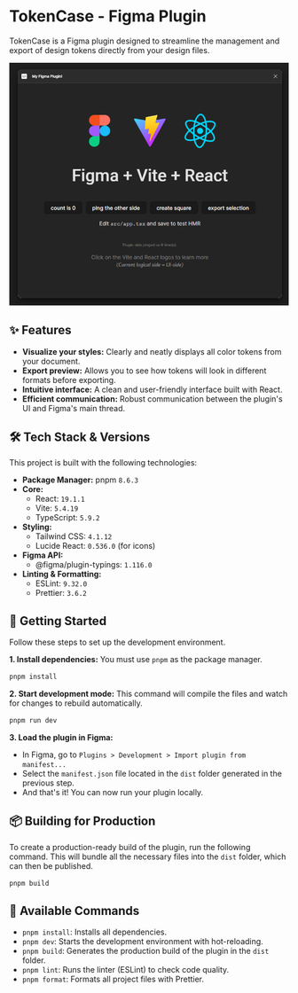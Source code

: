# TokenCase - Figma Plugin

TokenCase is a Figma plugin designed to streamline the management and export of design tokens directly from your design files.

![Preview](.github/assets/preview.png)

## ✨ Features

- **Visualize your styles:** Clearly and neatly displays all color tokens from your document.
- **Export preview:** Allows you to see how tokens will look in different formats before exporting.
- **Intuitive interface:** A clean and user-friendly interface built with React.
- **Efficient communication:** Robust communication between the plugin's UI and Figma's main thread.

## 🛠️ Tech Stack & Versions

This project is built with the following technologies:

- **Package Manager:** pnpm `8.6.3`
- **Core:**
  - React: `19.1.1`
  - Vite: `5.4.19`
  - TypeScript: `5.9.2`
- **Styling:**
  - Tailwind CSS: `4.1.12`
  - Lucide React: `0.536.0` (for icons)
- **Figma API:**
  - @figma/plugin-typings: `1.116.0`
- **Linting & Formatting:**
  - ESLint: `9.32.0`
  - Prettier: `3.6.2`

## 🚀 Getting Started

Follow these steps to set up the development environment.

**1. Install dependencies:**
You must use `pnpm` as the package manager.

```bash
pnpm install
```

**2. Start development mode:**
This command will compile the files and watch for changes to rebuild automatically.

```bash
pnpm run dev
```

**3. Load the plugin in Figma:**

- In Figma, go to `Plugins > Development > Import plugin from manifest...`
- Select the `manifest.json` file located in the `dist` folder generated in the previous step.
- And that's it! You can now run your plugin locally.

## 📦 Building for Production

To create a production-ready build of the plugin, run the following command. This will bundle all the necessary files into the `dist` folder, which can then be published.

```bash
pnpm build
```

## 📜 Available Commands

- `pnpm install`: Installs all dependencies.
- `pnpm dev`: Starts the development environment with hot-reloading.
- `pnpm build`: Generates the production build of the plugin in the `dist` folder.
- `pnpm lint`: Runs the linter (ESLint) to check code quality.
- `pnpm format`: Formats all project files with Prettier.

